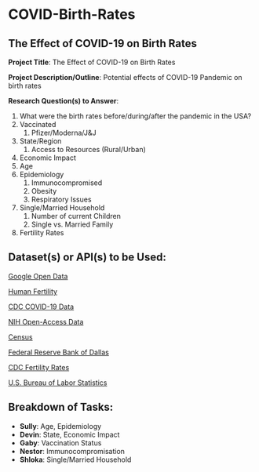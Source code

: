 
# COVID-Birth-Rates

## The Effect of COVID-19 on Birth Rates

**Project Title**: The Effect of COVID-19 on Birth Rates

**Project Description/Outline**: Potential effects of COVID-19 Pandemic on birth rates

**Research Question(s) to Answer**:

1. What were the birth rates before/during/after the pandemic in the USA?
2. Vaccinated
	1. Pfizer/Moderna/J&J
3. State/Region
	1. Access to Resources (Rural/Urban)
4. Economic Impact
5. Age
6. Epidemiology
	1. Immunocompromised
	2. Obesity
 	3. Respiratory Issues
7. Single/Married Household
	1. Number of current Children
 	2. Single vs. Married Family
8. Fertility Rates
## Dataset(s) or API(s) to be Used:

[Google Open Data](https://health.google.com/covid-19/open-data/raw-data)

[Human Fertility](https://www.humanfertility.org/Data/STFF)

[CDC COVID-19 Data](https://data.cdc.gov/NCHS/Provisional-COVID-19-Deaths-by-Sex-and-Age/9bhg-hcku)

[NIH Open-Access Data](https://datascience.nih.gov/covid-19-open-access-resources)

[Census](https://www.census.gov/library/stories/2023/05/family-households-still-the-majority.html)

[Federal Reserve Bank of Dallas](https://www.dallasfed.org/research/econdata/txu)

[CDC Fertility Rates](https://www.cdc.gov/nchs/pressroom/sosmap/fertility_rate/fertility_rates.htm)

[U.S. Bureau of Labor Statistics](https://data.bls.gov/timeseries/LNS14000000)

## Breakdown of Tasks:

- **Sully**: Age, Epidemiology
- **Devin**: State, Economic Impact
- **Gaby**: Vaccination Status
- **Nestor**: Immunocompromisation
- **Shloka**: Single/Married Household
